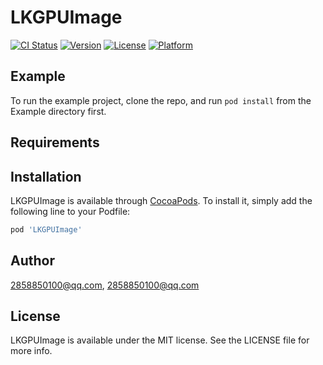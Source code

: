 # LKGPUImage

[![CI Status](https://img.shields.io/travis/2858850100@qq.com/LKGPUImage.svg?style=flat)](https://travis-ci.org/2858850100@qq.com/LKGPUImage)
[![Version](https://img.shields.io/cocoapods/v/LKGPUImage.svg?style=flat)](https://cocoapods.org/pods/LKGPUImage)
[![License](https://img.shields.io/cocoapods/l/LKGPUImage.svg?style=flat)](https://cocoapods.org/pods/LKGPUImage)
[![Platform](https://img.shields.io/cocoapods/p/LKGPUImage.svg?style=flat)](https://cocoapods.org/pods/LKGPUImage)

## Example

To run the example project, clone the repo, and run `pod install` from the Example directory first.

## Requirements

## Installation

LKGPUImage is available through [CocoaPods](https://cocoapods.org). To install
it, simply add the following line to your Podfile:

```ruby
pod 'LKGPUImage'
```

## Author

2858850100@qq.com, 2858850100@qq.com

## License

LKGPUImage is available under the MIT license. See the LICENSE file for more info.
